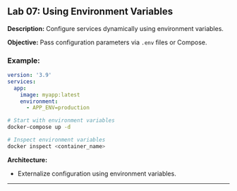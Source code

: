 ## Lab 07: Using Environment Variables

**Description:** Configure services dynamically using environment variables.

**Objective:** Pass configuration parameters via `.env` files or Compose.

### Example:
```yaml
version: '3.9'
services:
  app:
    image: myapp:latest
    environment:
      - APP_ENV=production
```
```bash
# Start with environment variables
docker-compose up -d

# Inspect environment variables
docker inspect <container_name>
```

**Architecture:**
- Externalize configuration using environment variables.

---